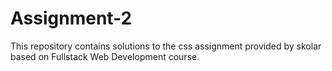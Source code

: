 # Assignment-2
This repository contains solutions to the css assignment provided by skolar based on Fullstack Web Development course.
